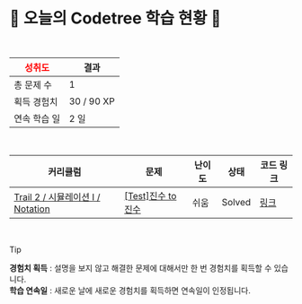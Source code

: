 # 🌲 오늘의 Codetree 학습 현황 🌲

<br />

| <span style="color:red;display:block;text-align:center;"> **성취도**</span> | 결과 |
|---|---|
| 총 문제 수 | 1 |
| 획득 경험치 | 30 / 90 XP |
| 연속 학습 일 | 2 일 |

<br />

|커리큘럼|문제|난이도|상태|코드 링크|
|---|---|---|---|---|
|[Trail 2 / 시뮬레이션 I / Notation](https://www.codetree.ai/trail-info/novice-mid/)|[[Test]진수 to 진수](https://www.codetree.ai/trails/complete/curated-cards/test-transformation-of-number-system/)|쉬움|Solved|[링크](https://github.com/JiheeOh/algorithm/blob/main/250423/%EC%A7%84%EC%88%98%20to%20%EC%A7%84%EC%88%98/transformation-of-number-system.java)|


<br />

> [!TIP]
> **경험치 획득** : 설명을 보지 않고 해결한 문제에 대해서만 한 번 경험치를 획득할 수 있습니다.  
> **학습 연속일** : 새로운 날에 새로운 경험치를 획득하면 연속일이 인정됩니다.

